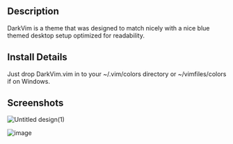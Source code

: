 ## Description

DarkVim is a theme that was designed to match nicely with a nice blue themed desktop setup optimized for readability. 

## Install Details

Just drop DarkVim.vim in to your ~/.vim/colors directory or ~/vimfiles/colors if on Windows.

## Screenshots

![Untitled design(1)](https://user-images.githubusercontent.com/96272441/228862585-350a31a3-eafc-4619-a1a4-c14f80aee5ec.png)

![image](https://user-images.githubusercontent.com/96272441/228721064-bb41f09d-afe5-4895-8d86-30ab34e3351c.png)
